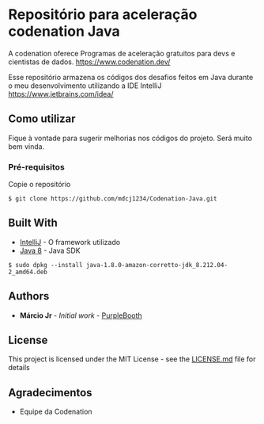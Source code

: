 # Repositório para aceleração codenation Java

A codenation oferece Programas de aceleração gratuitos para devs e cientistas de dados.
https://www.codenation.dev/

Esse repositório armazena os códigos dos desafios feitos em Java durante o meu desenvolvimento utilizando a IDE IntelliJ
https://www.jetbrains.com/idea/

## Como utilizar

Fique à vontade para sugerir melhorias nos códigos do projeto. Será muito bem vinda.

### Pré-requisitos

Copie o repositório

```
$ git clone https://github.com/mdcj1234/Codenation-Java.git
```

## Built With

* [IntelliJ](https://www.jetbrains.com/idea/) - O framework utilizado
* [Java 8](https://www.oracle.com/java/technologies/javase-jdk8-downloads.html) - Java SDK

```
$ sudo dpkg --install java-1.8.0-amazon-corretto-jdk_8.212.04-2_amd64.deb
```

## Authors

* **Márcio Jr** - *Initial work* - [PurpleBooth](https://github.com/PurpleBooth)

## License

This project is licensed under the MIT License - see the [LICENSE.md](LICENSE.md) file for details

## Agradecimentos

* Equipe da Codenation

